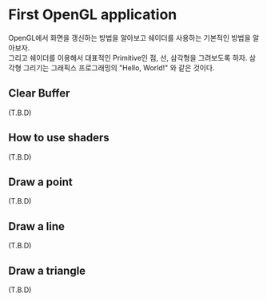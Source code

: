 # First OpenGL application

OpenGL에서 화면을 갱신하는 방법을 알아보고 쉐이더를 사용하는 기본적인 방법을 알아보자.  
그리고 쉐이더를 이용해서 대표적인 Primitive인 점, 선, 삼각형을 그려보도록 하자.
삼각형 그리기는 그래픽스 프로그래밍의 "Hello, World!" 와 같은 것이다.  

## Clear Buffer
(T.B.D)

## How to use shaders
(T.B.D)

## Draw a point
(T.B.D)

## Draw a line
(T.B.D)

## Draw a triangle
(T.B.D)
